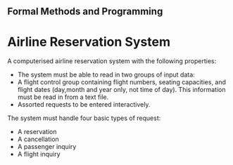 Formal Methods and Programming
------------------------------

Airline Reservation System
==========================

A computerised airline reservation system with the following properties:
- The system must be able to read in two groups of input data:
- A flight control group containing flight numbers, seating capacities, and flight dates (day,month and year only, not time of day). This information must be read in from a text file.
- Assorted requests to be entered interactively.

The system must handle four basic types of request:
- A reservation
- A cancellation
- A passenger inquiry
- A flight inquiry




